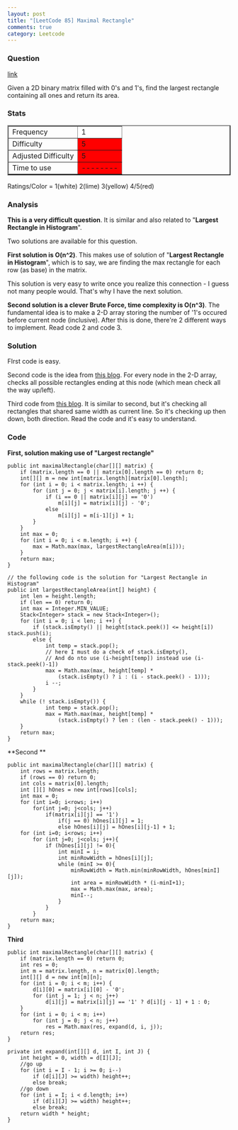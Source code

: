 ```yaml
---
layout: post
title: "[LeetCode 85] Maximal Rectangle"
comments: true
category: Leetcode
---
```


### Question

[link](https://oj.leetcode.com/problems/maximal-rectangle/)

<div class="question-content">
            <p></p><p>
Given a 2D binary matrix filled with 0's and 1's, find the largest rectangle containing all ones and return its area.
</p><p></p>
          </div>

### Stats

<table border="2">
	<tr>
		<td>Frequency</td>
		<td bgcolor="white">1</td>
	</tr>
	<tr>
		<td>Difficulty</td>
		<td bgcolor="red">5</td>
	</tr>
	<tr>
		<td>Adjusted Difficulty</td>
		<td bgcolor="red">5</td>
	</tr>
	<tr>
		<td>Time to use</td>
		<td bgcolor="red">--------</td>
	</tr>
</table>

Ratings/Color = 1(white) 2(lime) 3(yellow) 4/5(red)

### Analysis

**This is a very difficult question**. It is similar and also related to "**Largest Rectangle in Histogram**".

Two solutions are available for this question.

**First solution is O(n^2)**. This makes use of solution of "**Largest Rectangle in Histogram**", which is to say, we are finding the max rectangle for each row (as base) in the matrix.

This solution is very easy to write once you realize this connection - I guess not many people would. That's why I have the next solution.

**Second solution is a clever Brute Force, time complexity is O(n^3)**. The fundamental idea is to make a 2-D array storing the number of '1's occured before current node (inclusive). After this is done, there're 2 different ways to implement. Read code 2 and code 3.

### Solution

FIrst code is easy.

Second code is the idea from [this blog](http://blog.csdn.net/fightforyourdream/article/details/17711893). For every node in the 2-D array, checks all possible rectangles ending at this node (which mean check all the way up/left).

Third code from [this blog](http://leetcodenotes.wordpress.com/2013/10/19/leetcode-maximal-rectangle-0101%E7%BB%84%E6%88%90%E7%9A%84%E7%9F%A9%E9%98%B5%EF%BC%8C%E6%B1%82%E9%87%8C%E9%9D%A2%E5%85%A8%E6%98%AF1%E7%9A%84%E7%9F%A9%E5%BD%A2%E7%9A%84%E6%9C%80%E5%A4%A7%E9%9D%A2/). It is similar to second, but it's checking all rectangles that shared same width as current line. So it's checking up then down, both direction. Read the code and it's easy to understand.

### Code

**First, solution making use of "Largest rectangle"**

    public int maximalRectangle(char[][] matrix) {
        if (matrix.length == 0 || matrix[0].length == 0) return 0;
        int[][] m = new int[matrix.length][matrix[0].length];
        for (int i = 0; i < matrix.length; i ++) {
            for (int j = 0; j < matrix[i].length; j ++) {
                if (i == 0 || matrix[i][j] == '0')
                    m[i][j] = matrix[i][j] - '0';
                else
                    m[i][j] = m[i-1][j] + 1;
            }
        }
        int max = 0;
        for (int i = 0; i < m.length; i ++) {
            max = Math.max(max, largestRectangleArea(m[i]));
        }
        return max;
    }

    // the following code is the solution for "Largest Rectangle in Histogram"
    public int largestRectangleArea(int[] height) {
        int len = height.length;
        if (len == 0) return 0;
        int max = Integer.MIN_VALUE;
        Stack<Integer> stack = new Stack<Integer>();
        for (int i = 0; i < len; i ++) {
            if (stack.isEmpty() || height[stack.peek()] <= height[i]) stack.push(i);
            else {
                int temp = stack.pop();
                // here I must do a check of stack.isEmpty(),
                // And do nto use (i-height[temp]) instead use (i-stack.peek()-1])
                max = Math.max(max, height[temp] *
                    (stack.isEmpty() ? i : (i - stack.peek() - 1)));
                i --;
            }
        }
        while (! stack.isEmpty()) {
                int temp = stack.pop();
                max = Math.max(max, height[temp] *
                    (stack.isEmpty() ? len : (len - stack.peek() - 1)));
        }
        return max;
    }

**Second **

    public int maximalRectangle(char[][] matrix) {
        int rows = matrix.length;
        if (rows == 0) return 0;
        int cols = matrix[0].length;
        int [][] hOnes = new int[rows][cols];
        int max = 0;
        for (int i=0; i<rows; i++)
            for(int j=0; j<cols; j++)
                if(matrix[i][j] == '1')
                    if(j == 0) hOnes[i][j] = 1;
                    else hOnes[i][j] = hOnes[i][j-1] + 1;
        for (int i=0; i<rows; i++)
            for (int j=0; j<cols; j++){
                if (hOnes[i][j] != 0){
                    int minI = i;
                    int minRowWidth = hOnes[i][j];
                    while (minI >= 0){
                        minRowWidth = Math.min(minRowWidth, hOnes[minI][j]);
                        int area = minRowWidth * (i-minI+1);
                        max = Math.max(max, area);
                        minI--;
                    }
                }
            }
        return max;
    }

**Third**

    public int maximalRectangle(char[][] matrix) {
        if (matrix.length == 0) return 0;
        int res = 0;
        int m = matrix.length, n = matrix[0].length;
        int[][] d = new int[m][n];
        for (int i = 0; i < m; i++) {
            d[i][0] = matrix[i][0] - '0';
            for (int j = 1; j < n; j++)
                d[i][j] = matrix[i][j] == '1' ? d[i][j - 1] + 1 : 0;
        }
        for (int i = 0; i < m; i++)
            for (int j = 0; j < n; j++)
                res = Math.max(res, expand(d, i, j));
        return res;
    }

    private int expand(int[][] d, int I, int J) {
        int height = 0, width = d[I][J];
        //go up
        for (int i = I - 1; i >= 0; i--)
            if (d[i][J] >= width) height++;
            else break;
        //go down
        for (int i = I; i < d.length; i++)
            if (d[i][J] >= width) height++;
            else break;
        return width * height;
    }

